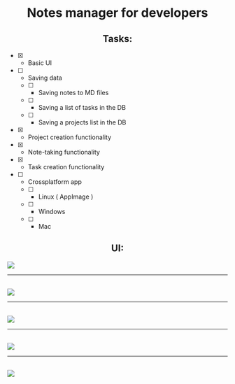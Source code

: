 <h1 align="center">Notes manager for developers</h1>

<h2 align="center">Tasks:</h2>

  - [X] - Basic UI
  - [ ] - Saving data
    - [ ] - Saving notes to MD files
    - [ ] - Saving a list of tasks in the DB
    - [ ] - Saving a projects list  in the DB
  - [X] - Project creation functionality
  - [X] - Note-taking functionality
  - [X] - Task creation functionality
  - [ ] - Crossplatform app
    - [ ] - Linux ( AppImage )
    - [ ] - Windows
    - [ ] - Mac
  

<h2 align="center">UI:</h2>

<img align="center" src="https://github.com/Nighty3098/CodeKeeper/assets/154594695/f20fe8d9-5f87-4246-a14d-f23be1f3c780"/>
<hr>
<br>
<img align="center" src="https://github.com/Nighty3098/CodeKeeper/assets/154594695/e1f1ca00-eb37-4bb1-a247-29ef75cdf57d"/>
<hr>
<br>
<img align="center" src="https://github.com/Nighty3098/CodeKeeper/assets/154594695/25e876c8-65fe-4b8c-83ce-275b0b2c7861"/>
<hr>
<br>
<img align="center" src="https://github.com/Nighty3098/CodeKeeper/assets/154594695/fbb9338d-20e7-4555-ac09-138947be36ab"/>
<hr>
<br>
<img align="center" src="https://github.com/Nighty3098/CodeKeeper/assets/154594695/eb7990db-e3da-4da3-bbf1-5dd337c45df8"/>

